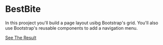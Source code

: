 # BestBite



In this prooject you'll build a page layout usibg Bootstrap's grid. You'll also use Bootstrap's reusable components to add a navigation menu.





[See The Result](https://denishromenko.gitbooks.io/codeacademy_doc/content/html_css_projects/headlines.html)


